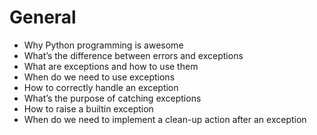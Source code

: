 # General

*  Why Python programming is awesome
*  What’s the difference between errors and exceptions
*  What are exceptions and how to use them
*  When do we need to use exceptions
*  How to correctly handle an exception
*  What’s the purpose of catching exceptions
*  How to raise a builtin exception
*  When do we need to implement a clean-up action after an exception
